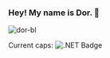 ### Hey! My name is Dor. :space_invader:

![dor-bl](https://komarev.com/ghpvc/?username=Dor-bl)

Current caps: 
![.NET Badge](https://img.shields.io/badge/.NET%20Core-blue)
